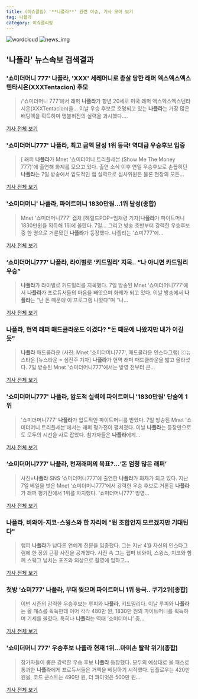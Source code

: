 ```yaml
---
title: (이슈클립) '**나플라**' 관련 이슈, 기사 모아 보기
tag: 나플라
category: 이슈클리핑
---
```

![wordcloud](https://s3.ap-northeast-2.amazonaws.com/lyrics101-wordcloud/2018-09-08-1536356491.png)
![news_img](https://user-images.githubusercontent.com/42597476/44507050-1206f400-a6e4-11e8-8d98-7ffbfebb353f.png)
## **'**나플라**'** 뉴스속보 검색결과
### '쇼미더머니 777' **나플라**, 'XXX' 세레머니로 총살 당한 래퍼 엑스엑스엑스텐타시온(XXXTentacion) 추모

>/‘쇼미더머니 777’에서 래퍼 **나플라**가 향년 20세로 미국 래퍼 엑스엑스엑스텐타시온(XXXTentacion)을... 이날 우승 후보로 호명되고 있는 **나플라**는 가장 많은 배팅액을 획득하며 명불허전의 실력을 과시했다....

<a href="http://www.asiatoday.co.kr/view.php?key=20180908010004347" target="_blank">기사 전체 보기</a>

### '쇼미더머니777' **나플라**, 최고 금액 달성 1위 등극! 역대급 우승후보 입증

>[ 래퍼 **나플라**가 Mnet '쇼미더머니 트리플세븐 (Show Me The Money 777)'에 출연해 화제를 모으고 있다. 출연 소식 이후 연일 우승후보로 손꼽히던 **나플라**는 7일 방송에서 압도적인 랩 실력으로 심사위원은 물론 현장의 모든...

<a href="http://www.mydaily.co.kr/new_yk/html/read.php?newsid=201809080615867331&ext=na" target="_blank">기사 전체 보기</a>

### '쇼미더머니' **나플라**, 파이트머니 1830만원...1위 달성(종합)

>Mnet '쇼미더머니777' 캡처 [헤럴드POP=임채령 기자]**나플라**가 파이트머니 1830만원을 획득해 1위에 올랐다. 7일... 그리고 방송 초반부터 강력한 우승후보 중 한 명으로 거론됐던 **나플라**가 등장했다. 나플리는 '쇼미777'에...

<a href="http://biz.heraldcorp.com/view.php?ud=201809080055075432257_1" target="_blank">기사 전체 보기</a>

### ‘쇼미더머니777’ **나플라**, 라이벌로 ‘키드밀리’ 지목.. “나 아니면 카드밀리 우승”

>**나플라**가 라이벌로 키드밀리를 지목했다. 7일 방송된 Mnet ‘쇼미더머니777’에서 **나플라**가 프로듀서들의 마음을 빼앗으며 화제가 되고 있다. 이날 방송에서 **나플라**는 “난 돈 때문에 이 프로그램 나왔다”며 “나...

<a href="http://www.kookje.co.kr/news2011/asp/newsbody.asp?code=0500&key=20180908.99099003132" target="_blank">기사 전체 보기</a>

### **나플라**, 현역 래퍼 매드클라운도 이겼다? "돈 때문에 나왔지만 내가 이길 듯"

>**나플라** 매드클라운 (사진: Mnet '쇼미더머니777', 매드클라운 인스타그램) ⓒ뉴스타운 [뉴스타운 = 심진주 기자] **나플라**가 현역 래퍼 매드클라운을 밟고 올라섰다. 7일 방송된 Mnet '쇼미더머니777'에서는 방영 전부터 큰...

<a href="http://www.newstown.co.kr/news/articleView.html?idxno=339748" target="_blank">기사 전체 보기</a>

### '쇼미더머니777' **나플라**, 압도적 실력에 파이트머니 '1830만원' 단숨에 1위

>'쇼미더머니777' **나플라**가 압도적인 파이트머니를 받았다. 7일 방송된 Mnet '쇼미더머니 트리플세븐'에서는 래퍼 평가전이 펼쳐졌다. 이날 **나플라**는 등장만으로도 모두의 시선을 사로 잡았다. 참가자들은 **나플라**에게...

<a href="http://www.slist.kr/news/articleView.html?idxno=45025" target="_blank">기사 전체 보기</a>

### ‘쇼미더머니777’ **나플라**, 천재래퍼의 목표?...‘돈 엄청 많은 래퍼’

>사진=**나플라** SNS ‘쇼미더머니777’에 출연한 **나플라**가 화제가 되고 있다. 지난 7일 베일을 벗은 Mnet ‘쇼미더머니777’에서 강력한 우승 후보로 거론된 **나플라**가 래퍼 평가전에서 1위를 차지했다. ‘쇼미더머니777’ 방영...

<a href="http://www.gukjenews.com/news/articleView.html?idxno=988163" target="_blank">기사 전체 보기</a>

### **나플라**, 비와이-지코-스윙스와 한 자리에 "뭔 조합인지 모르겠지만 기대된다"

>랩퍼 **나플라**가 남다른 연예계 친분을 입증했다. 그는 지난 4월 자신의 인스타그램에 한 장의 근황 사진을 공개했다. 사진 속 그는 랩퍼 비와이, 스윙스, 지코와 함께 스웨그 넘치는 포즈와 의상으로 촬영에 임하고...

<a href="http://daily.hankooki.com/lpage/entv/201809/dh20180908061438139020.htm" target="_blank">기사 전체 보기</a>

### 첫방 ‘쇼미777’ **나플라**, 무대 찢으며 파이트머니 1위 등극.. 쿠기2위[종합]

>이번 시즌의 강력한 우승후보는 루피와 **나플라**, 키드밀리다. 이날 루피와 **나플라**는 올 패스를 획득한데 이어 각각 480만 원, 1830만 원의 파이트머니를 획득하며 기세를 올렸다. 특히나 **나플라**는 역대 ‘쇼미더머니’ 중...

<a href="http://www.tvreport.co.kr/?c=news&m=newsview&idx=1078703" target="_blank">기사 전체 보기</a>

### '쇼미더머니 777' 우승후보 **나플라** 현재 1위…마미손 탈락 위기(종합)

>참가자들이 뽑은 강력한 우승 후보 **나플라** 등장했다. 모두의 예상대로 올 패스로 통과한 **나플라**에게 프로듀서들은 거액을 베팅하기 시작했다. 딥플로우는 420만 원을, 코드 쿤스트는 490만 원, 더 콰이엇은 500만 원...

<a href="http://news1.kr/articles/?3420922" target="_blank">기사 전체 보기</a>


